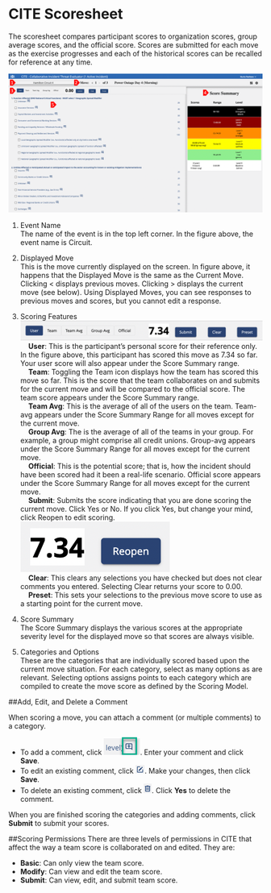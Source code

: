 # CITE Scoresheet

The scoresheet compares participant scores to organization scores, group average scores, and the official score. Scores are submitted for each move as the exercise progresses and each of the historical scores can be recalled for reference at any time.

![CITE Scoresheet](../../assets/img/cite-scoresheet.png)

1. Event Name<br>
    The name of the event is in the top left corner. In the figure above, the event name is Circuit.
2. Displayed Move<br>
    This is the move currently displayed on the screen. In figure above, it happens that the Displayed Move is the same as the Current Move. Clicking < displays previous moves. Clicking > displays the current move (see below). Using Displayed Moves, you can see responses to previous moves and scores, but you cannot edit a response.

3. Scoring Features<br>
![CITE Scores](../../assets/img/cite-scores.png)<br>
&nbsp;&nbsp;&nbsp;&nbsp;**User**: This is the participant’s personal score for their reference only. In the figure above, this participant has scored this move as 7.34 so far. Your user score will also appear under the Score Summary range.<br>
&nbsp;&nbsp;&nbsp;&nbsp;**Team**: Toggling the Team icon displays how the team has scored this move so far. This is the score that the team collaborates on and submits for the current move and will be compared to the official score. The team score appears under the Score Summary range.<br>
&nbsp;&nbsp;&nbsp;&nbsp;**Team Avg**: This is the average of all of the users on the team. Team-avg appears under the Score Summary Range for all moves except for the current move.<br>
&nbsp;&nbsp;&nbsp;&nbsp;**Group Avg**: The is the average of all of the teams in your group. For example, a group might comprise all credit unions. Group-avg appears under the Score Summary Range for all moves except for the current move.<br>
&nbsp;&nbsp;&nbsp;&nbsp;**Official**: This is the potential score; that is, how the incident should have been scored had it been a real-life scenario. Official score appears under the Score Summary Range for all moves except for the current move.<br>
&nbsp;&nbsp;&nbsp;&nbsp;**Submit**: Submits the score indicating that you are done scoring the current move. Click Yes or No. If you click Yes, but change your mind, click Reopen to edit scoring.
    ![CITE Reopen](../../assets/img/cite-reopen.png)<br>
&nbsp;&nbsp;&nbsp;&nbsp;**Clear**: This clears any selections you have checked but does not clear comments you entered. Selecting Clear returns your score to 0.00.<br>
&nbsp;&nbsp;&nbsp;&nbsp;**Preset**: This sets your selections to the previous move score to use as a starting point for the current move.<br>
4. Score Summary<br>
    The Score Summary displays the various scores at the appropriate severity level for the displayed move so that scores are always visible.    
5. Categories and Options<br>
These are the categories that are individually scored based upon the current move situation. For each category, select as many options as are relevant. Selecting options assigns points to each category which are compiled to create the move score as defined by the Scoring Model.

##Add, Edit, and Delete a Comment

When scoring a move, you can attach a comment (or multiple comments) to a category.
- To add a comment, click ![CITE Add Comment](../../assets/img/cite-add-comment.png). Enter your comment and click **Save**.
- To edit an existing comment, click ![CITE Edit Comment](../../assets/img/cite-edit-comment.png).  Make your changes, then click **Save**.
- To delete an existing comment, click ![CITE Delete Comment](../../assets/img/cite-delete-comment.png). Click **Yes** to delete the comment.
  
When you are finished scoring the categories and adding comments, click **Submit** to submit your scores.

##Scoring Permissions
There are three levels of permissions in CITE that affect the way a team score is collaborated on and edited. They are:
- **Basic**: Can only view the team score.
- **Modify**: Can view and edit the team score.
- **Submit**: Can view, edit, and submit team score.
